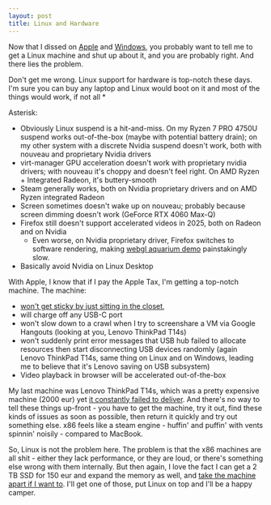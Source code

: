 ```yaml
---
layout: post
title: Linux and Hardware
---
```


Now that I dissed on [Apple](../apple-rant/) and [Windows](../windows/), you probably want
to tell me to get a Linux machine and shut up about it, and you are probably right. And there lies the problem.

Don't get me wrong. Linux support for hardware is top-notch these days. I'm sure you can
buy any laptop and Linux would boot on it and most of the things would work, if not all *

Asterisk:

- Obviously Linux suspend is a hit-and-miss. On my Ryzen 7 PRO 4750U suspend works out-of-the-box (maybe with potential battery drain);
  on my other system with a discrete Nvidia suspend doesn't work, both with nouveau and proprietary Nvidia drivers
- virt-manager GPU acceleration doesn't work with proprietary nvidia drivers; with nouveau it's choppy and doesn't feel right.
  On AMD Ryzen + Integrated Radeon, it's buttery-smooth
- Steam generally works, both on Nvidia proprietary drivers and on AMD Ryzen integrated Radeon
- Screen sometimes doesn't wake up on nouveau; probably because screen dimming doesn't work (GeForce RTX 4060 Max-Q)
- Firefox still doesn't support accelerated videos in 2025, both on Radeon and on Nvidia
  - Even worse, on Nvidia proprietary driver, Firefox switches to software rendering, making [webgl aquarium demo](https://webglsamples.org/aquarium/aquarium.html) painstakingly slow.
- Basically avoid Nvidia on Linux Desktop

With Apple, I know that if I pay the Apple Tax, I'm getting a top-notch machine.
The machine:

- [won't get sticky by just sitting in the closet](https://youtu.be/4wrJE3SBTBU?si=Jdif0FV9gsEYDU5V&t=110),
- will charge off any USB-C port
- won't slow down to a crawl when I try to screenshare a VM via Google Hangouts (looking at you, Lenovo ThinkPad T14s)
- won't suddenly print error messages that USB hub failed to allocate resources then start disconnecting USB devices randomly
  (again Lenovo ThinkPad T14s, same thing on Linux and on Windows, leading me to believe that it's Lenovo saving on USB subsystem)
- Video playback in browser will be accelerated out-of-the-box

My last machine was Lenovo ThinkPad T14s, which was a pretty expensive machine (2000 eur) yet [it constantly failed to deliver](../networking-lenovo-t14s-sucks/).
And there's no way to tell these things up-front - you have to get the machine, try it out, find these kinds of issues as soon as possible,
then return it quickly and try out something else. x86 feels like a steam engine - huffin' and puffin' with vents spinnin' noisily -
compared to MacBook.

So, Linux is not the problem here. The problem is that the x86 machines are all shit - either they lack performance, or they are loud,
or there's something else wrong with them internally. But then again, I love the fact I can get a 2 TB SSD for 150 eur and expand the memory
as well, and [take the machine apart if I want to](https://frame.work).
I'll get one of those, put Linux on top and I'll be a happy camper.

